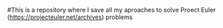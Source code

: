 #This is a repository where I save all my aproaches to solve Proect Euler (https://projecteuler.net/archives) problems
